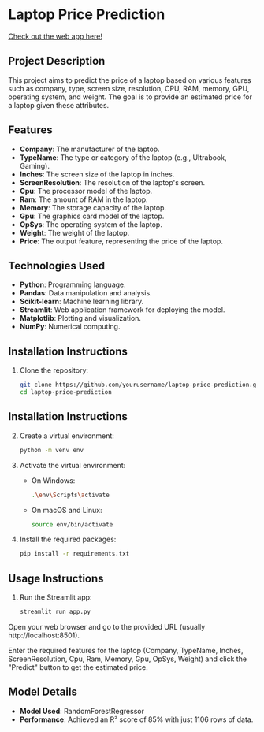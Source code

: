 # Laptop Price Prediction

[Check out the web app here!](http://your-web-app-url.com)

## Project Description
This project aims to predict the price of a laptop based on various features such as company, type, screen size, resolution, CPU, RAM, memory, GPU, operating system, and weight. The goal is to provide an estimated price for a laptop given these attributes.

## Features
- **Company**: The manufacturer of the laptop.
- **TypeName**: The type or category of the laptop (e.g., Ultrabook, Gaming).
- **Inches**: The screen size of the laptop in inches.
- **ScreenResolution**: The resolution of the laptop's screen.
- **Cpu**: The processor model of the laptop.
- **Ram**: The amount of RAM in the laptop.
- **Memory**: The storage capacity of the laptop.
- **Gpu**: The graphics card model of the laptop.
- **OpSys**: The operating system of the laptop.
- **Weight**: The weight of the laptop.
- **Price**: The output feature, representing the price of the laptop.

## Technologies Used
- **Python**: Programming language.
- **Pandas**: Data manipulation and analysis.
- **Scikit-learn**: Machine learning library.
- **Streamlit**: Web application framework for deploying the model.
- **Matplotlib**: Plotting and visualization.
- **NumPy**: Numerical computing.

## Installation Instructions
1. Clone the repository:
   ```bash
   git clone https://github.com/yourusername/laptop-price-prediction.git
   cd laptop-price-prediction

## Installation Instructions
2. Create a virtual environment:
   ```bash
   python -m venv env

3. Activate the virtual environment:
   - On Windows:
     ```bash
     .\env\Scripts\activate
     ```
   - On macOS and Linux:
     ```bash
     source env/bin/activate
     ```
4. Install the required packages:

    ```bash
    pip install -r requirements.txt
    ```

## Usage Instructions

1. Run the Streamlit app:

   ```bash
   streamlit run app.py
   ```
Open your web browser and go to the provided URL (usually http://localhost:8501).

Enter the required features for the laptop (Company, TypeName, Inches, ScreenResolution, Cpu, Ram, Memory, Gpu, OpSys, Weight) and click the "Predict" button to get the estimated price.

## Model Details

- **Model Used**: RandomForestRegressor
- **Performance**: Achieved an R² score of 85% with just 1106 rows of data.
